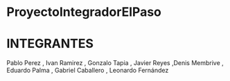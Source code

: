 # ProyectoIntegradorElPaso

# INTEGRANTES

Pablo Perez
, Ivan Ramirez
, Gonzalo Tapia
, Javier Reyes
,Denis Membrive
, Eduardo Palma 
, Gabriel Caballero
, Leonardo Fernández
